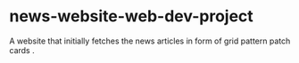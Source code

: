 # news-website-web-dev-project
A website that initially fetches the news articles in form of grid pattern patch cards . 
